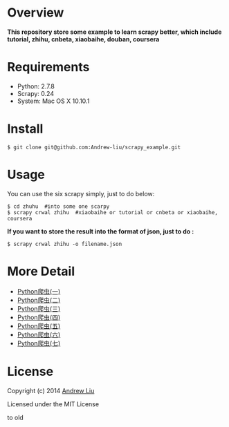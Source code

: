 # Overview

**This repository store some example to learn scrapy better, which include tutorial, zhihu, cnbeta, xiaobaihe, douban, coursera**

# Requirements

- Python: 2.7.8
- Scrapy: 0.24
- System: Mac OS X 10.10.1


# Install 

```
$ git clone git@github.com:Andrew-liu/scrapy_example.git
```

# Usage

You can use the six scrapy simply, just to do below:

```
$ cd zhuhu  #into some one scarpy
$ scrapy crwal zhihu  #xiaobaihe or tutorial or cnbeta or xiaobaihe, coursera
```

**If you want to store the result into the format of json, just to do :**

```
$ scrapy crwal zhihu -o filename.json  
```



# More Detail

- [Python爬虫(一)](http://www.jianshu.com/p/f76bd2164856)
- [Python爬虫(二)](http://www.jianshu.com/p/c3dbf8294c33)
- [Python爬虫(三)](http://www.jianshu.com/p/e062b3dd110c)
- [Python爬虫(四)](http://www.jianshu.com/p/86b8e78c418a)
- [Python爬虫(五)](http://www.jianshu.com/p/544d406e0875)
- [Python爬虫(六)](http://www.jianshu.com/p/078ad2067419)
- [Python爬虫(七)](http://www.jianshu.com/p/b7f41df6202d)


# License

Copyright (c) 2014 [Andrew Liu](http://andrewliu.tk)

Licensed under the MIT License

to old
